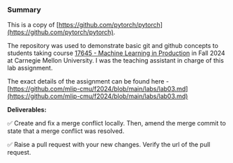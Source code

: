 ### Summary

This is a copy of [https://github.com/pytorch/pytorch](https://github.com/pytorch/pytorch). 

The repository was used to demonstrate basic git and github concepts to students taking course [17645 - Machine Learning in Production](https://mlip-cmu.github.io/f2024/) in Fall 2024 at Carnegie Mellon University. I was the teaching assistant in charge of this lab assignment.

The exact details of the assignment can be found here - [https://github.com/mlip-cmu/f2024/blob/main/labs/lab03.md](https://github.com/mlip-cmu/f2024/blob/main/labs/lab03.md)

**Deliverables:**

 ✅ Create and fix a merge conflict locally. Then, amend the merge commit to state that a merge conflict was resolved.
 
 ✅ Raise a pull request with your new changes. Verify the url of the pull request.
 
 
